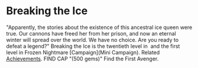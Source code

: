 # Breaking the Ice

"Apparently, the stories about the existence of this ancestral ice queen were true. Our cannons have freed her from her prison, and now an eternal winter will spread over the world. We have no choice. Are you ready to defeat a legend?"
Breaking the Ice is the twentieth level in  and the first level in Frozen Nightmare [Campaign](Mini Campaign).
Related [Achievements](Achievements).
 FIND CAP "(500 gems)" Find the First Avenger.
